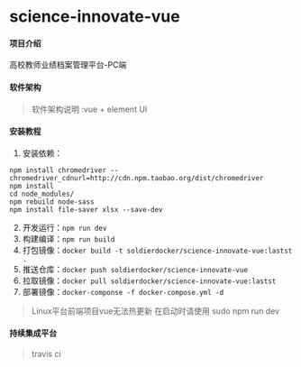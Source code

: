 # science-innovate-vue

#### 项目介绍
高校教师业绩档案管理平台-PC端

#### 软件架构
>软件架构说明 :vue + element UI

#### 安装教程

1. 安装依赖：
```shell
npm install chromedriver --chromedriver_cdnurl=http://cdn.npm.taobao.org/dist/chromedriver
npm install
cd node_modules/
npm rebuild node-sass
npm install file-saver xlsx --save-dev
  ```
2. 开发运行：`npm run dev`
3. 构建编译：`npm run build`
3. 打包镜像：`docker build -t soldierdocker/science-innovate-vue:lastst .`
4. 推送仓库：`docker push soldierdocker/science-innovate-vue`
5. 拉取镜像：`docker pull soldierdocker/science-innovate-vue:lastst`
6. 部署镜像：`docker-componse -f docker-compose.yml -d`

>Linux平台前端项目vue无法热更新 在启动时请使用 sudo npm run dev

#### 持续集成平台
>travis ci
